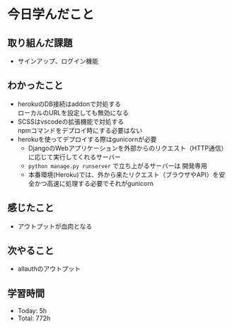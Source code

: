 # 今日学んだこと
## 取り組んだ課題
- サインアップ、ログイン機能
## わかったこと
- herokuのDB接続はaddonで対処する<br>ローカルのURLを設定しても無効になる
- SCSSはvscodeの拡張機能で対処する<br>npmコマンドをデプロイ時にする必要はない
- herokuを使ってデプロイする際はgunicornが必要
    - DjangoのWebアプリケーションを外部からのリクエスト（HTTP通信）に応じて実行してくれるサーバー
    - `python manage.py runserver` で立ち上がるサーバーは 開発専用
    - 本番環境(Heroku)では、外から来たリクエスト（ブラウザやAPI）を安全かつ高速に処理する必要でそれがgunicorn
## 感じたこと
- アウトプットが血肉となる
## 次やること
- allauthのアウトプット
## 学習時間
- Today: 5h
- Total: 772h
